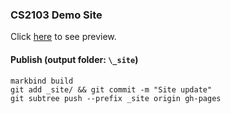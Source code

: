 ### CS2103 Demo Site 

Click [here](https://markbind.github.io/site-demo-cs2103/) to see preview.

#### Publish (output folder: `\_site`)
```
markbind build
git add _site/ && git commit -m "Site update"
git subtree push --prefix _site origin gh-pages
```
